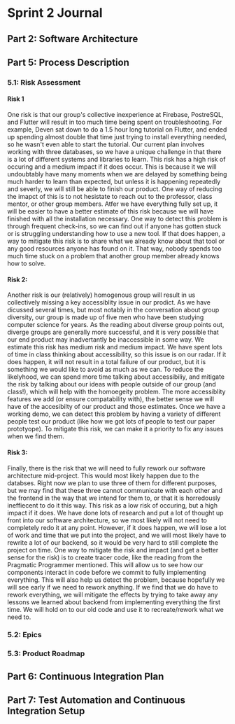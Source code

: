 # Sprint 2 Journal

## Part 2: Software Architecture

<!-- For each of two decisions pertaining to your software architecture, identify and briefly describe an alternative. For each of the two alternatives, discuss its pros and cons compared to your choice. -->

## Part 5: Process Description

### 5.1: Risk Assessment

<!-- In your Sprint Journal, write an entry to identify the top three risks to successful completion of your project.

For each, give:

- Likelihood of occurring (high, medium, low)
- Impact if it occurs (high, medium, low)
- Evidence upon which you base your estimates, such as what information you have already gathered or what experiments you have done
- Steps you are taking to reduce the likelihood or impact, and steps to permit better estimates
- Plan for detecting the problem (trivial example: running automated tests to determine that a file format has changed)
- Mitigation plan should it occur
- Be specific. If part of your risk analysis could be included in a different team's sprint journal, then you are probably not being specific enough. -->

#### Risk 1
One risk is that our group's collective inexperience at Firebase, PostreSQL, and Flutter will result in too much time being spent on troubleshooting. For example, Deven sat down to do a 1.5 hour long tutorial on Flutter, and ended up spending almost double that time just trying to install everything needed, so he wasn't even able to start the tutorial. Our current plan involves working with three databases, so we have a unique challenge in that there is a lot of different systems and libraries to learn. This risk has a high risk of occuring and a medium impact if it does occur. This is because it we will undoubtably have many moments when we are delayed by something being much harder to learn than expected, but unless it is happening repeatedly and severly, we will still be able to finish our product. One way of reducing the imapct of this is to not hesistate to reach out to the professor, class mentor, or other group members.  Atfer we have everything fully set up, it will be easier to have a better estimate of this risk because we will have finished with all the installation necessary. One way to detect this problem is through frequent check-ins, so we can find out if anyone has gotten stuck or is struggling understanding how to use a new tool. If that does happen, a way to mitigate this risk is to share what we already know about that tool or any good resources anyone has found on it. That way, nobody spends too much time stuck on a problem that another group member already knows how to solve.

#### Risk 2:
Another risk is our (relatively) homogenous group will result in us collectively missing a key accessiblity issue in our prodict. As we have dicussed several times, but most notably in the conversation about group diversity, our group is made up of five men who have been studying computer science for years. As the reading about diverse group points out, diverge groups are generally more successful, and it is very possible that our end product may inadvertantly be inaccessible in some way. We estimate this risk has medium risk and medium impact. We have spent lots of time in class thinking about accessibility, so this issue is on our radar. If it does happen, it will not result in a total failure of our product, but it is something we would like to avoid as much as we can. To reduce the likelyhood, we can spend more time talking about accessibiliy, and mitigate the risk by talking about our ideas with people outside of our group (and class!), which will help with the homoegeity problem. The more accessiblity features we add (or ensure compatability with), the better sense we will have of the accesibilty of our product and those estimates. Once we have a working demo, we can detect this problem by having a variety of different people test our product (like how we got lots of people to test our paper prototyope). To mitigate this risk, we can make it a priority to fix any issues when we find them. 

#### Risk 3:
Finally, there is the risk that we will need to fully rework our software architecture mid-project. This would most likely happen due to the databses. Right now we plan to use three of them for different purposes, but we may find that these three cannot communicate with each other and the frontend in the way that we intend for them to, or that it is horredously ineffiecent to do it this way. This risk as a low risk of occuring, but a high impact if it does. We have done lots of research and put a lot of thought up front into our software architecture, so we most likely will not need to completely redo it at any point. However, if it does happen, we will lose a lot of work and time that we put into the project, and we will most likely have to rewrite a lot of our backend, so it would be very hard to still complete the project on time. One way to mitigate the risk and impact (and get a better sense for the risk) is to create tracer code, like the reading from the Pragmatic Programmer mentioned. This will allow us to see how our components interact in code before we commit to fully implementing everything. This will also help us detect the problem, because hopefully we will see early if we need to rework anything. If we find that we do have to rework everything, we will mitigate the effects by trying to take away any lessons we learned about backend from implementing everything the first time. We will hold on to our old code and use it to recreate/rework what we need to.

### 5.2: Epics

<!-- An epic is a series of issues that come together to create an identifiable feature group. Completion of an epic may span multiple sprints.
Divide your planned work into about 3-6 epics. For each epic, write in your Sprint Journal:

- Description -- What will this epic achieve?
- Dependencies --  What (other epic) needs to be done before this epic can be started?
- Effort estimate -- How many person-week units do you expect it will take (If 3 team members will work on it for 2 weeks, that's 6 person-weeks.)
- Subtasks -- In the backlog of your Issue Manager, label tasks so they can easily be identified as part of the given epic. Create any relevant tasks that do not exist yet. Note that issues do not need to be well formed until they are added to the current sprint backlog. -->

### 5.3: Product Roadmap

<!-- In your Sprint Journal, create a timeline or calendar to represent your product roadmap. You might experiment with different text or graphical formats to make a calendar that is easy for your team  to understand. In your roadmap, include:

- Approximate start date of each epic
- Approximate completion date of each epic
- Enough time for flexibility in case your approximations are off -->

## Part 6: Continuous Integration Plan

<!-- In your Sprint Journal, write a test plan, describing:

- Your test library (e.g., JUnit, Mocha, Pytest, etc).
- A brief justification for why you chose that test library.
- Your CI service and how your project repository is linked to it. (GitHub Actions is the recommended CI service.)
- A brief justification for why you chose that CI service. -->

## Part 7: Test Automation and Continuous Integration Setup

<!-- In your Sprint Journal, include a screenshot of your successful tests to demonstrate that they have run and passed. -->

